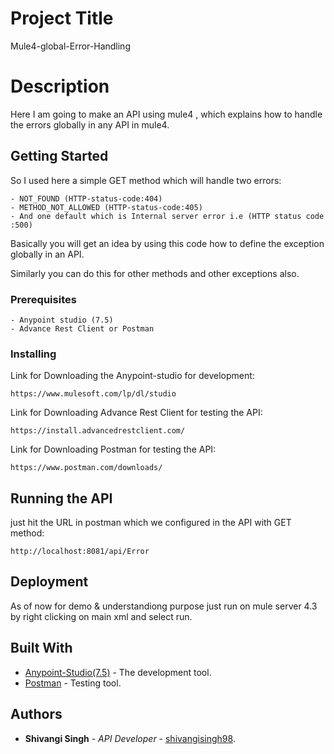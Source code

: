 # Project Title

Mule4-global-Error-Handling

# Description

Here I am going to make an API using mule4 , which explains how to handle the errors globally in any API in mule4.

## Getting Started

So I used here a simple GET method which will handle two errors:
```
- NOT_FOUND (HTTP-status-code:404)
- METHOD_NOT_ALLOWED (HTTP-status-code:405)
- And one default which is Internal server error i.e (HTTP status code :500)
```
Basically you will get an idea by using this code how to define the exception globally in an API.

Similarly you can do this for other methods and other exceptions also.


### Prerequisites

```
- Anypoint studio (7.5)
- Advance Rest Client or Postman
```

### Installing

Link for Downloading the Anypoint-studio for development:
```
https://www.mulesoft.com/lp/dl/studio
```
Link for Downloading Advance Rest Client for testing the API:
```
https://install.advancedrestclient.com/
```
Link for Downloading Postman for testing the API:
```
https://www.postman.com/downloads/
```

## Running the API

just hit the URL in postman which we configured in the API with GET method:
```
http://localhost:8081/api/Error
```

## Deployment

As of now for demo & understandiong purpose just run on mule server 4.3 by right clicking on main xml and select run.

## Built With

* [Anypoint-Studio(7.5)](https://www.mulesoft.com/lp/dl/studio) - The development tool.
* [Postman](https://www.postman.com/downloads/) - Testing tool.

## Authors

* **Shivangi Singh** - *API Developer* - [shivangisingh98](https://github.com/shivangisingh98).
